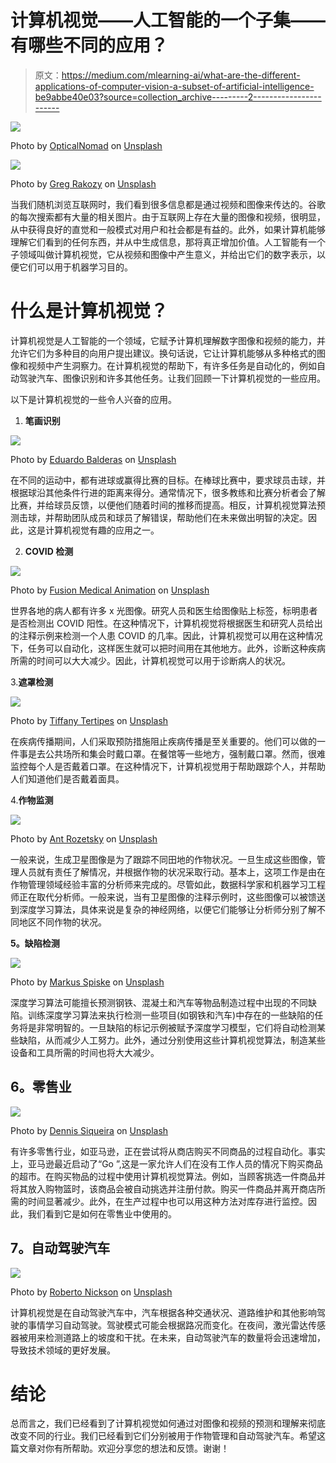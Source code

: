 # 计算机视觉——人工智能的一个子集——有哪些不同的应用？

> 原文：<https://medium.com/mlearning-ai/what-are-the-different-applications-of-computer-vision-a-subset-of-artificial-intelligence-be9abbe40e03?source=collection_archive---------2----------------------->

![](img/7c52db65547c9b2fdb8c160502b16832.png)

Photo by [OpticalNomad](https://unsplash.com/@opticalnomad?utm_source=medium&utm_medium=referral) on [Unsplash](https://unsplash.com?utm_source=medium&utm_medium=referral)

![](img/fa3c59d17d836f97b7544c7121fd7134.png)

Photo by [Greg Rakozy](https://unsplash.com/@grakozy?utm_source=medium&utm_medium=referral) on [Unsplash](https://unsplash.com?utm_source=medium&utm_medium=referral)

当我们随机浏览互联网时，我们看到很多信息都是通过视频和图像来传达的。谷歌的每次搜索都有大量的相关图片。由于互联网上存在大量的图像和视频，很明显，从中获得良好的直觉和一般模式对用户和社会都是有益的。此外，如果计算机能够理解它们看到的任何东西，并从中生成信息，那将真正增加价值。人工智能有一个子领域叫做计算机视觉，它从视频和图像中产生意义，并给出它们的数字表示，以便它们可以用于机器学习目的。

# **什么是计算机视觉？**

计算机视觉是人工智能的一个领域，它赋予计算机理解数字图像和视频的能力，并允许它们为多种目的向用户提出建议。换句话说，它让计算机能够从多种格式的图像和视频中产生洞察力。在计算机视觉的帮助下，有许多任务是自动化的，例如自动驾驶汽车、图像识别和许多其他任务。让我们回顾一下计算机视觉的一些应用。

以下是计算机视觉的一些令人兴奋的应用。

1.  **笔画识别**

![](img/985970654bdcc486694b54e81770c947.png)

Photo by [Eduardo Balderas](https://unsplash.com/@eduardobal?utm_source=medium&utm_medium=referral) on [Unsplash](https://unsplash.com?utm_source=medium&utm_medium=referral)

在不同的运动中，都有进球或赢得比赛的目标。在棒球比赛中，要求球员击球，并根据球沿其他条件行进的距离来得分。通常情况下，很多教练和比赛分析者会了解比赛，并给球员反馈，以便他们随着时间的推移而提高。相反，计算机视觉算法预测击球，并帮助团队成员和球员了解错误，帮助他们在未来做出明智的决定。因此，这是计算机视觉有趣的应用之一。

2. **COVID 检测**

![](img/a4d300fe3e138ca7fdca9863442a487d.png)

Photo by [Fusion Medical Animation](https://unsplash.com/@fusion_medical_animation?utm_source=medium&utm_medium=referral) on [Unsplash](https://unsplash.com?utm_source=medium&utm_medium=referral)

世界各地的病人都有许多 x 光图像。研究人员和医生给图像贴上标签，标明患者是否检测出 COVID 阳性。在这种情况下，计算机视觉将根据医生和研究人员给出的注释示例来检测一个人患 COVID 的几率。因此，计算机视觉可以用在这种情况下，任务可以自动化，这样医生就可以把时间用在其他地方。此外，诊断这种疾病所需的时间可以大大减少。因此，计算机视觉可以用于诊断病人的状况。

3.**遮罩检测**

![](img/8816343ae9e5811038be1ee4559cbe28.png)

Photo by [Tiffany Tertipes](https://unsplash.com/@tiffanytertipes?utm_source=medium&utm_medium=referral) on [Unsplash](https://unsplash.com?utm_source=medium&utm_medium=referral)

在疾病传播期间，人们采取预防措施阻止疾病传播是至关重要的。他们可以做的一件事是去公共场所和集会时戴口罩。在餐馆等一些地方，强制戴口罩。然而，很难监控每个人是否戴着口罩。在这种情况下，计算机视觉用于帮助跟踪个人，并帮助人们知道他们是否戴着面具。

4.**作物监测**

![](img/ac33c04f495b2758d8b5a41c8d6037d6.png)

Photo by [Ant Rozetsky](https://unsplash.com/@rozetsky?utm_source=medium&utm_medium=referral) on [Unsplash](https://unsplash.com?utm_source=medium&utm_medium=referral)

一般来说，生成卫星图像是为了跟踪不同田地的作物状况。一旦生成这些图像，管理人员就有责任了解情况，并根据作物的状况采取行动。基本上，这项工作是由在作物管理领域经验丰富的分析师来完成的。尽管如此，数据科学家和机器学习工程师正在取代分析师。一般来说，当有卫星图像的注释示例时，这些图像可以被馈送到深度学习算法，具体来说是复杂的神经网络，以便它们能够让分析师分别了解不同地区不同作物的状况。

**5。缺陷检测**

![](img/9c2e31ee303f2d0f80e201a21a5dc962.png)

Photo by [Markus Spiske](https://unsplash.com/@markusspiske?utm_source=medium&utm_medium=referral) on [Unsplash](https://unsplash.com?utm_source=medium&utm_medium=referral)

深度学习算法可能擅长预测钢铁、混凝土和汽车等物品制造过程中出现的不同缺陷。训练深度学习算法来执行检测一些项目(如钢铁和汽车)中存在的一些缺陷的任务将是非常明智的。一旦缺陷的标记示例被赋予深度学习模型，它们将自动检测某些缺陷，从而减少人工努力。此外，通过分别使用这些计算机视觉算法，制造某些设备和工具所需的时间也将大大减少。

## **6。零售业**

![](img/abae9aaebb8a557774d251f9005fe920.png)

Photo by [Dennis Siqueira](https://unsplash.com/@densiq?utm_source=medium&utm_medium=referral) on [Unsplash](https://unsplash.com?utm_source=medium&utm_medium=referral)

有许多零售行业，如亚马逊，正在尝试将从商店购买不同商品的过程自动化。事实上，亚马逊最近启动了“Go ”,这是一家允许人们在没有工作人员的情况下购买商品的超市。在购买物品的过程中使用计算机视觉算法。例如，当顾客挑选一件商品并将其放入购物篮时，该商品会被自动挑选并注册付款。购买一件商品并离开商店所需的时间显著减少。此外，在生产过程中也可以用这种方法对库存进行监控。因此，我们看到它是如何在零售业中使用的。

## **7。自动驾驶汽车**

![](img/ba18696399ad271a9549f6d815cc018d.png)

Photo by [Roberto Nickson](https://unsplash.com/@rpnickson?utm_source=medium&utm_medium=referral) on [Unsplash](https://unsplash.com?utm_source=medium&utm_medium=referral)

计算机视觉是在自动驾驶汽车中，汽车根据各种交通状况、道路维护和其他影响驾驶的事情学习自动驾驶。驾驶模式可能会根据路况而变化。在夜间，激光雷达传感器被用来检测道路上的坡度和干扰。在未来，自动驾驶汽车的数量将会迅速增加，导致技术领域的更好发展。

# **结论**

总而言之，我们已经看到了计算机视觉如何通过对图像和视频的预测和理解来彻底改变不同的行业。我们已经看到它们分别被用于作物管理和自动驾驶汽车。希望这篇文章对你有所帮助。欢迎分享您的想法和反馈。谢谢！